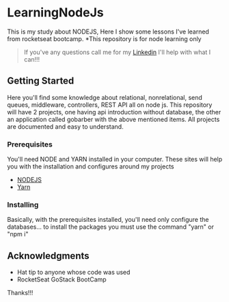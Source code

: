 # LearningNodeJs

  This is my study about NODEJS, Here I show some lessons I've learned from rocketseat bootcamp. 
  *This repository is for node learning only
> If you've any questions call me for my [Linkedin](https://www.linkedin.com/in/vinicius-leonardo-okamoto-795610190/) I'll help with what I can!!!

## Getting Started
  Here you'll find some knowledge about relational, nonrelational, send queues, middleware, controllers, REST API all on node js. This repository will have 2 projects, one having api introduction without database, the other an application called gobarber with the above mentioned items.
  All projects are documented and easy to understand.
  
### Prerequisites
  You'll need NODE and YARN installed in your computer. These sites will help you with the installation and configures around my projects
* [NODEJS](https://nodejs.org/en/) 
* [Yarn](https://yarnpkg.com/pt-BR/docs/install#windows-stable)

### Installing

Basically, with the prerequisites installed, you'll need only configure the databases... to install the packages you must use the command "yarn" or "npm i"

## Acknowledgments

* Hat tip to anyone whose code was used
* RocketSeat GoStack BootCamp

Thanks!!!
